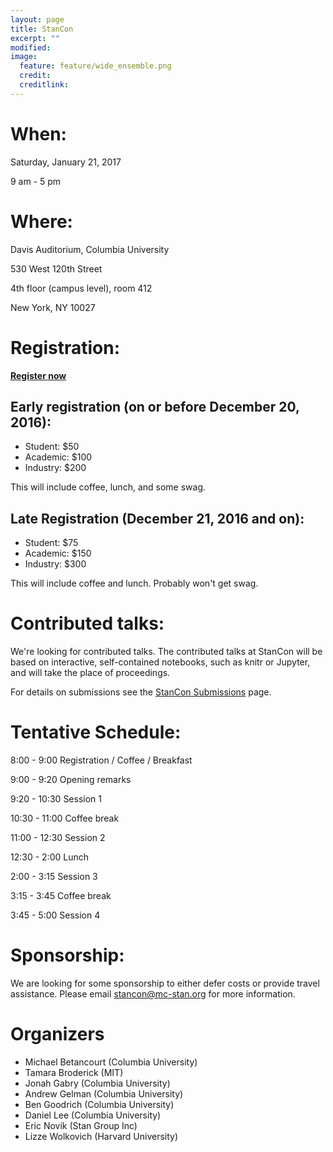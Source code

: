 ```yaml
---
layout: page
title: StanCon
excerpt: ""
modified:
image:
  feature: feature/wide_ensemble.png
  credit:
  creditlink:
---
```



# When:

Saturday, January 21, 2017

9 am - 5 pm

# Where:

Davis Auditorium, Columbia University

530 West 120th Street

4th floor (campus level), room 412

New York, NY 10027

# Registration:

[**Register now**](https://stancon2017.eventbrite.com)

## Early registration (on or before December 20, 2016):

- Student: $50
- Academic: $100
- Industry: $200

This will include coffee, lunch, and some swag.

## Late Registration (December 21, 2016 and on):

- Student: $75
- Academic: $150
- Industry: $300

This will include coffee and lunch. Probably won't get swag.

# Contributed talks:

We're looking for contributed talks. The contributed talks at StanCon will be based on interactive, self-contained notebooks, 
such as knitr or Jupyter, and will take the place of proceedings. 

For details on submissions see the [StanCon Submissions](/events/stancon-submissions.html) page.

# Tentative Schedule:

8:00 - 9:00 Registration / Coffee / Breakfast

9:00 - 9:20 Opening remarks

9:20 - 10:30 Session 1

10:30 - 11:00 Coffee break

11:00 - 12:30 Session 2

12:30 - 2:00 Lunch

2:00 - 3:15 Session 3

3:15 - 3:45 Coffee break

3:45 - 5:00 Session 4

# Sponsorship:

We are looking for some sponsorship to either defer costs or provide travel assistance. Please email stancon@mc-stan.org for more information.


# Organizers

- Michael Betancourt (Columbia University)
- Tamara Broderick (MIT)
- Jonah Gabry (Columbia University)
- Andrew Gelman (Columbia University)
- Ben Goodrich (Columbia University)
- Daniel Lee (Columbia University)
- Eric Novik (Stan Group Inc)
- Lizze Wolkovich (Harvard University)
